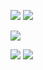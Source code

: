 ![](https://64.media.tumblr.com/848276cf33ae3db3ca6197324de88e01/6b7034c93735d787-6f/s2048x3072/8492130828044d19ae1245f960d7c5d5b7518a9d.pnj)
![](https://64.media.tumblr.com/678759b995a738ca44606e394c68d0b6/6b7034c93735d787-89/s2048x3072/5e9f2bd3884e7eb28e7a524c2e49f2c70951b2fa.pnj)

![](https://wilardo.crd.co/assets/images/gallery03/fbb94083.png?v=b62e9456)

![](https://64.media.tumblr.com/7a2e7c79b8e98a69e64ba426bc215c52/6b7034c93735d787-7b/s2048x3072/8bb6eeabd395fe5bc1280faa112a649489a52ac9.pnj)
![](https://64.media.tumblr.com/3382699bb17a60a731fdbd22c452b017/6b7034c93735d787-20/s2048x3072/585e7748eb8607d01983d0d687a48bd069e29862.pnj)

<!--
**fennebat/fennebat** is a ✨ _special_ ✨ repository because its `README.md` (this file) appears on your GitHub profile.

Here are some ideas to get you started:

- 🔭 I’m currently working on ...
- 🌱 I’m currently learning ...
- 👯 I’m looking to collaborate on ...
- 🤔 I’m looking for help with ...
- 💬 Ask me about ...
- 📫 How to reach me: ...
- 😄 Pronouns: ...
- ⚡ Fun fact: ...
-->
